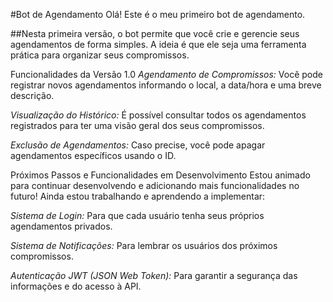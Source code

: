 #Bot de Agendamento
Olá! Este é o meu primeiro bot de agendamento.

##Nesta primeira versão, o bot permite que você crie e gerencie seus agendamentos de forma simples. A ideia é que ele seja uma ferramenta prática para organizar seus compromissos.

Funcionalidades da Versão 1.0
*Agendamento de Compromissos:* Você pode registrar novos agendamentos informando o local, a data/hora e uma breve descrição.

*Visualização do Histórico:* É possível consultar todos os agendamentos registrados para ter uma visão geral dos seus compromissos.

*Exclusão de Agendamentos:* Caso precise, você pode apagar agendamentos específicos usando o ID.

Próximos Passos e Funcionalidades em Desenvolvimento
Estou animado para continuar desenvolvendo e adicionando mais funcionalidades no futuro! Ainda estou trabalhando e aprendendo a implementar:

*Sistema de Login:* Para que cada usuário tenha seus próprios agendamentos privados.

*Sistema de Notificações:* Para lembrar os usuários dos próximos compromissos.

*Autenticação JWT (JSON Web Token):* Para garantir a segurança das informações e do acesso à API.

